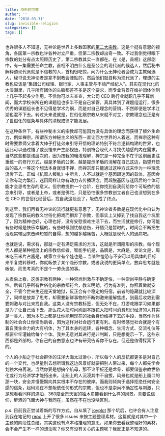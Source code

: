 ```yaml
---
title: 隐形的宗教
author: ''
date: '2018-03-31'
slug: invisible-religion
categories: []
tags: []
---
```


也许很多人不知道，无神论是世界上多数国家的[第二大宗教](http://www.pewresearch.org/fact-tank/2015/06/22/what-is-each-countrys-second-largest-religious-group/)。这是个挺有意思的视角，各国第一宗教也许各种对立严重，但第二宗教却出奇一致。不过我倒觉得眼下宗教的划分有点太照顾历史了，第二宗教其实一直都在。在《是，首相》这部剧中，有一集需要任命主教，首相不明白什么是圣公会的现代派的候选人，然后秘书解释道现代派就是不信教的人，首相很吃惊，问为什么无神论者会成为主教候选人，秘书说无神论者是拿不到教会津贴的，然后他们就自称为现代派了，理想的主教也应该是“集团公司经理、银行家、人事主管与不动产经纪人”。其实在现代化的大浪潮里，几乎所有团体的头脑都差不多是这个要求，而专业背景在维护团体体制上几乎不起多少作用。不信你可以去查查，大公司 CEO 跨行业就职几乎不算新闻，而大学校长所在的课题组也多半不是自己掌管，真具体到了课题组运行，很多优秀的课题组长也不见得是学术为纲，而是对自己理念的营销，不然即便是学术江湖也混不下去。转过头来说就是，世俗化跟宗教从来就不对立，宗教理念也正是有了世俗化的信条与具体的清规戒律才能发展。

在这种条件下，有些神秘主义的宗教却可能因为没有具体的理念而获得了额外生命力，例如禅宗。所谓东方神秘主义的东西一直让西方世界的人着迷，而禅宗这种有时需要靠师父拿着大棒子打徒弟来引导开悟的理论特别不符合逻辑构建的世界，也因此可以通过悟了或没悟来产生鄙视链，特别符合现代人寻找优越感的内在需求，当然这些都是浅层次的，因为按我的粗浅理解，禅宗是一种完全不在乎区别而更注重统一的修行方式，越是矛盾的公案，越是提示矛盾的消解在自己这边，指望开悟后的高人一等这个想法本身就很不禅，而禅宗却只能通过这种方式来作为一种理念流传下去。正如《机器人叛乱》中所言，人不过就是个基因跟迷因的载体，基因会让你有动力繁衍，迷因同样让你有动力去传播理念，而超脱基因与迷因后的个体可能才会思考生存的意义。但宗教提供一个台阶，在你找到自我前给你个可皈依的信念来引导，或者是上帝，或者是佛陀，只是恐怕很多宗教创立者自己也没想到在多任 CEO 的世俗化经营后，找自我这段没了，皈依成了终点。

到这里，我们再看无神论的流行就更有意思了，无神论者多数是在现代化中自认为发现了宗教玩的教义世俗化把戏而摒弃了宗教，但事实上又掉到了找自我这个坑里了，因为精神也好，心理也好，没有安慰很难生活下去，而生活就是修行，你可能有些时候是快乐幸福的，有些时候则忧郁悲伤，开悟只是暂时的，时间会不断把生活现实带回来击碎短暂的自得，想的越多越痛苦，大概就是现代人的通病吧。

也就是说，需求有，那就一定有满足需求的方法，这就是所谓隐形的宗教。每个现代人都是某种程度上的宗教信仰者，智能手机是，品牌是，大麻是，发论文是，周末吃玉米片占酱是，成家立业有个娃也是… 当某种惶恐与不安可以用具体的目标来平复或转移时，你就皈依了某个隐形宗教，或者我说的更简单点，放弃思考就是皈依，而思考真的不是个一劳永逸的事。

从表象上看，这类宗教有两种，一种崇尚刺激与不确定性，一种崇尚平静与确定性。后者几乎所有世俗化的宗教都符合，教义明朗，行为有准则，你照着做就安全，不管今世来生还是天堂地狱，反正会有个稳定的归宿。前者的隐藏就比较深了，同样是放弃了思考，却需要新鲜事物的不断刺激来缓解焦虑，到最后收敛到需要刺激与对比来找自我。这类人没有宗教标签，但无处不在，打游戏跟学习如果都是为了让自己活下去，那么花大把时间刷副本跟花大把时间消费知识经济的人其实是一类人，因为本质上都是让你能用现在的社会身份维持下去的手段，当然作为体制的社会会让你崇尚后者，因为这样对社会运行更有利。有时候感觉社会就是个有着自我生命力的大有机体，为了其本身的运转，各种概念、生活方式、交流礼仪等都要牢牢灌输给每个个体。我并无意对其进行是非判断，只是想提示一下，这些东西都是外部的，你自己的自由意志也许有研究告诉你不存在，但还是值得探索下的。

个人的小船之于社会群体的汪洋大海太过渺小，所以每个人的反抗都更多是对自己的一个交代，也尽量别去想所谓我这边风景好就要把别人带过来，每个人都先学会划独木舟再说。当然你要是想搞个航母，那不论甲板还是龙骨，都要借鉴宗教世俗化或行为经济学才能搭出来，让船上的人沉浸其中不自拔，风景也就是船上窗口的那一块，安全并慢慢飘向其实根本不存在的彼岸。而我则倾向于选择拒绝任何安全感的信条，起码现在不想皈依任何形式的宗教，但也不是崇尚不确定性与刺激，只是想看看同样的漂泊，360度全景天窗的独木舟能看到什么样的风景。真要说信仰，醉酒的飞面大神与我同在，虽然在不在也没啥区别。

p.s. 目前我正尝试着新的写作方式，自从填了 [joyplot](https://yufree.cn/cn/2017/10/23/joyplot/) 那个坑后，也许会有人注意到我在笔记的 [repo](https://github.com/yufree/notes/issues) 上开了很多 issues 来按主题整理素材，这篇就是对其中一个主题的阶段性总结。其实这也有点本格推理的意思，如果你去看我整理好的素材，会不会产生不一样的想法呢？你又有没有关心的主题呢？我反正是不知道的。
